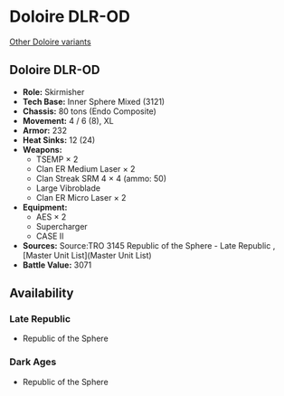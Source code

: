 # Doloire DLR-OD 

[Other Doloire variants](../doloire.md) 

## Doloire DLR-OD 

- **Role:** Skirmisher 
- **Tech Base:** Inner Sphere Mixed (3121) 
- **Chassis:** 80 tons (Endo Composite) 
- **Movement:** 4 / 6 (8), XL 
- **Armor:** 232 
- **Heat Sinks:** 12 (24) 
- **Weapons:** 
  - TSEMP × 2 
  - Clan ER Medium Laser × 2 
  - Clan Streak SRM 4 × 4 (ammo: 50) 
  - Large Vibroblade 
  - Clan ER Micro Laser × 2 
- **Equipment:** 
  - AES × 2 
  - Supercharger 
  - CASE II 
- **Sources:** Source:TRO 3145 Republic of the Sphere - Late Republic , [Master Unit List](Master Unit List) 
- **Battle Value:** 3071 

## Availability 

### Late Republic 

- Republic of the Sphere 

### Dark Ages 

- Republic of the Sphere 

